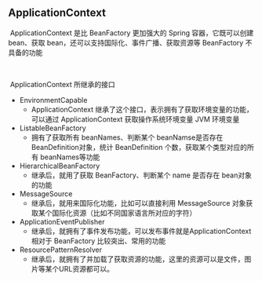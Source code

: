 ## ApplicationContext

​		ApplicationContext 是比 BeanFactory 更加强大的 Spring 容器，它既可以创建 bean、获取 bean，还可以支持国际化、事件广播、获取资源等 BeanFactory 不具备的功能

​	

​		ApplicationContext 所继承的接口

+ EnvironmentCapable
  + ApplicationContext 继承了这个接口，表示拥有了获取环境变量的功能，可以通过 ApplicationContext 获取操作系统环境变量 JVM 环境变量
+ ListableBeanFactory
  + 拥有了获取所有 beanNames、判断某个 beanNamse是否存在 BeanDefinition对象，统计 BeanDefinition 个数，获取某个类型对应的所有 beanNames等功能
+ HierarchicalBeanFactory
  + 继承后，就用了获取 BeanFactory、判断某个 name 是否存在 bean对象的功能
+ MessageSource
  + 继承后，就用来国际化功能，比如可以直接利用 MessageSource 对象获取某个国际化资源（比如不同国家语言所对应的字符）
+ ApplicationEventPublisher
  + 继承后，就拥有了事件发布功能，可以发布事件就是ApplicationContext相对于 BeanFactory 比较突出、常用的功能
+ ResourcePatternResolver
  + 继承后，就拥有了并加载了获取资源的功能，这里的资源可以是文件，图片等某个URL资源都可以。


